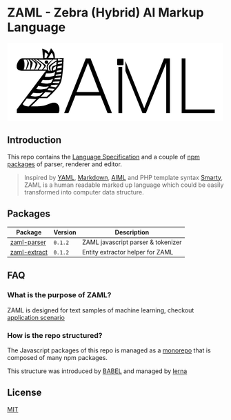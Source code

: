 # ZAML - Zebra (Hybrid) AI Markup Language

![ZAML Logo](./docs/logo.png)

## Introduction

This repo contains the [Language Specification](./docs/spec.md) and a couple of [npm packages](#packages) of parser, renderer and editor.

> Inspired by [YAML](http://yaml.org/spec/1.2/spec.html), [Markdown](https://www.markdownguide.org/cheat-sheet), [AIML](https://en.wikipedia.org/wiki/AIML) and PHP template syntax [Smarty](https://www.smarty.net/), ZAML is a human readable marked up language which could be easily transformed into computer data structure.

## Packages

| Package | Version | Description |
| -- | -- | -- |
| [zaml-parser](./packages/zaml-parser) | `0.1.2` | ZAML javascript parser & tokenizer |
| [zaml-extract](./packages/zaml-extract) | `0.1.2` | Entity extractor helper for ZAML |

## FAQ

### What is the purpose of ZAML?

ZAML is designed for text samples of machine learning, checkout [application scenario](./docs/spec.md#1-application-scenario)

### How is the repo structured?

The Javascript packages of this repo is managed as a [monorepo](https://github.com/babel/babel/blob/master/doc/design/monorepo.md) that is composed of many npm packages.

This structure was introduced by [BABEL](https://github.com/babel/babel) and managed by [lerna](https://github.com/lerna/lerna)

## License

[MIT](./LICENSE)

